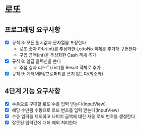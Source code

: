 # 로또

## 프로그래밍 요구사항
* [X] 규칙 3: 모든 원시값과 문자열을 포장한다
  * 로또 숫자 하나(int)를 추상화한 LottoNo 객체를 추가해 구현한다
  * 구입 금액(int)을 추상화한 Cash 객체 추가
* [X] 규칙 8: 일급 콜렉션을 쓴다
  * 추첨 결과 리스트(List<Rank>)를 Result 객체로 추가 
* [X] 규칙 9: 게터/세터/프로퍼티를 쓰지 않는다(최소화)

## 4단계 기능 요구사항
* [X] 수동으로 구매할 로또 수를 입력 받는다(InputView)
* [X] 해당 수만큼 수동으로 로또 번호를 입력 받는다(InputView)
* [X] 수동 입력을 제외하고 나머지 금액에 대한 자동 로또 번호를 생성한다
* [X] 잘못된 입력값에 대해 예외 처리한다